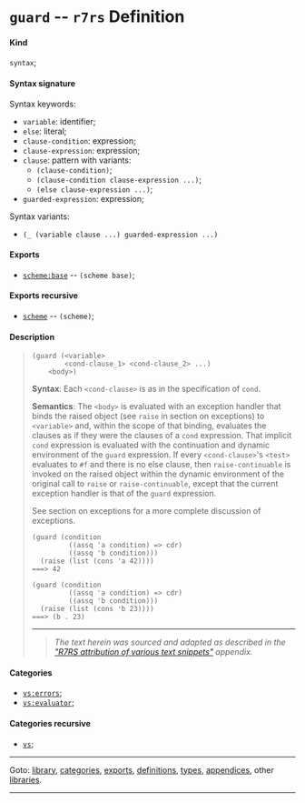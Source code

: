 

<a id='definition__r7rs__guard'></a>

# `guard` -- `r7rs` Definition


<a id='definition__r7rs__guard__kind'></a>

#### Kind

`syntax`;


<a id='definition__r7rs__guard__syntax-signature'></a>

#### Syntax signature

Syntax keywords:
 * `variable`: identifier;
 * `else`: literal;
 * `clause-condition`: expression;
 * `clause-expression`: expression;
 * `clause`: pattern with variants:
   * `(clause-condition)`;
   * `(clause-condition clause-expression ...)`;
   * `(else clause-expression ...)`;
 * `guarded-expression`: expression;

Syntax variants:
 * `(_ (variable clause ...) guarded-expression ...)`


<a id='definition__r7rs__guard__exports'></a>

#### Exports

 * [`scheme:base`](../../r7rs/exports/scheme_3a_base.md#export__r7rs__scheme_3a_base) -- `(scheme base)`;


<a id='definition__r7rs__guard__exports-recursive'></a>

#### Exports recursive

 * [`scheme`](../../r7rs/exports/scheme.md#export__r7rs__scheme) -- `(scheme)`;


<a id='definition__r7rs__guard__description'></a>

#### Description

> ````
> (guard (<variable>
>         <cond-clause_1> <cond-clause_2> ...)
>     <body>)
> ````
> 
> **Syntax**:
> Each `<cond-clause>` is as in the specification of `cond`.
> 
> **Semantics**:
> The `<body>` is evaluated with an exception
> handler that binds the raised object (see `raise` in section on exceptions)
> to `<variable>` and, within the scope of
> that binding, evaluates the clauses as if they were the clauses of a
> `cond` expression. That implicit `cond` expression is evaluated with the
> continuation and dynamic environment of the `guard` expression. If every
> `<cond-clause>`'s `<test>` evaluates to `#f` and there
> is no else clause, then
> `raise-continuable` is invoked on the raised object within the dynamic
> environment of the original call to `raise`
> or `raise-continuable`, except that the current
> exception handler is that of the `guard` expression.
> 
> 
> See section on exceptions for a more complete discussion of
> exceptions.
> 
> ````
> (guard (condition
>          ((assq 'a condition) => cdr)
>          ((assq 'b condition)))
>   (raise (list (cons 'a 42))))
> ===> 42
> 
> (guard (condition
>          ((assq 'a condition) => cdr)
>          ((assq 'b condition)))
>   (raise (list (cons 'b 23))))
> ===> (b . 23)
> ````
> 
> 
> ----
> > *The text herein was sourced and adapted as described in the ["R7RS attribution of various text snippets"](../../r7rs/appendices/attribution.md#appendix__r7rs__attribution) appendix.*


<a id='definition__r7rs__guard__categories'></a>

#### Categories

 * [`vs:errors`](../../r7rs/categories/vs_3a_errors.md#category__r7rs__vs_3a_errors);
 * [`vs:evaluator`](../../r7rs/categories/vs_3a_evaluator.md#category__r7rs__vs_3a_evaluator);


<a id='definition__r7rs__guard__categories-recursive'></a>

#### Categories recursive

 * [`vs`](../../r7rs/categories/vs.md#category__r7rs__vs);

----

Goto: [library](../../r7rs/_index.md#library__r7rs), [categories](../../r7rs/categories/_index.md#toc__r7rs__categories), [exports](../../r7rs/exports/_index.md#toc__r7rs__exports), [definitions](../../r7rs/definitions/_index.md#toc__r7rs__definitions), [types](../../r7rs/types/_index.md#toc__r7rs__types), [appendices](../../r7rs/appendices/_index.md#toc__r7rs__appendices), other [libraries](../../_libraries.md#toc__libraries).

----

